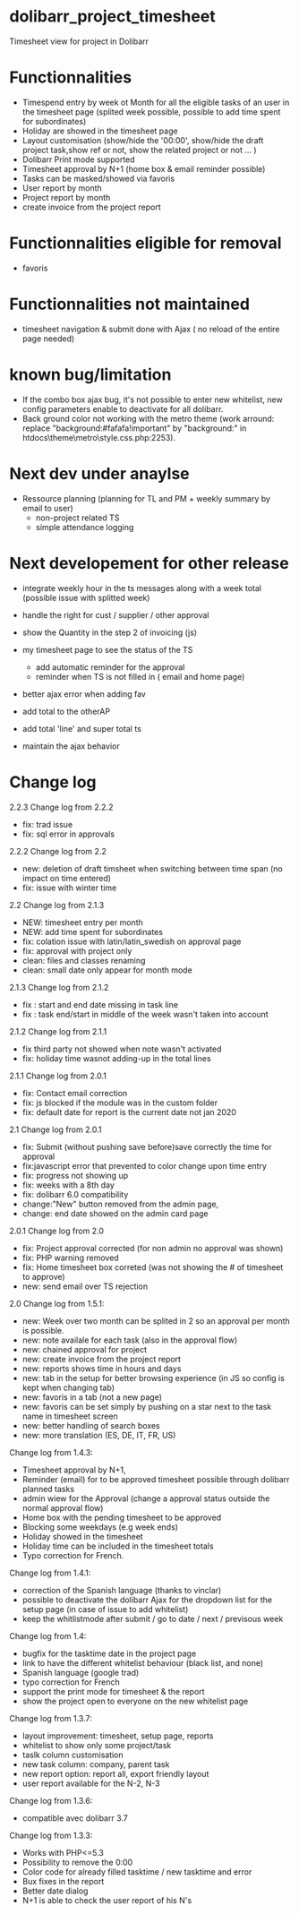 # dolibarr_project_timesheet
Timesheet view for project in Dolibarr


# Functionnalities
 - Timespend entry by week ot Month for all the eligible tasks of an user in the timesheet page (splited week possible, possible to add time spent for subordinates)
 - Holiday are showed in the timesheet page
 - Layout customisation (show/hide the '00:00', show/hide the draft project task,show ref or not, show the related project or not ... )
 - Dolibarr Print mode supported 
 - Timesheet approval by N+1 (home box & email reminder possible)
 - Tasks can be masked/showed via favoris
 - User report by month
 - Project report by month
 - create invoice from the project report

 
# Functionnalities eligible for removal
- favoris 

# Functionnalities not maintained
 - timesheet navigation & submit done with Ajax ( no reload of the entire page needed)

# known bug/limitation
- If the combo box ajax bug, it's not possible to enter new whitelist, new config parameters enable to deactivate for all dolibarr.
- Back ground color not working with the metro theme (work arround: replace "background:#fafafa!important" by "background:" in htdocs\theme\metro\style.css.php:2253).


# Next dev under anaylse
- Ressource planning  (planning for TL and PM + weekly summary by email to user)
    - non-project related TS 
    - simple attendance logging

# Next developement for other release
- integrate weekly hour in the ts messages along with a week total (possible issue with splitted week) 
- handle the right for cust /  supplier / other approval  
- show the Quantity in the step 2 of invoicing (js)
- my timesheet page to see the status of the TS
    - add automatic reminder for the approval
    - reminder when TS is not filled in ( email and home page)
- better ajax error when adding fav
- add total to the otherAP
- add total 'line' and super total ts

- maintain the ajax behavior




# Change log
2.2.3 Change log from 2.2.2
 - fix: trad issue
 - fix: sql error in approvals

2.2.2 Change log from 2.2
 - new: deletion of draft timsheet when switching between time span (no impact on time entered) 
 - fix: issue with winter time

2.2 Change log from 2.1.3
 - NEW: timesheet entry per month
 - NEW: add time spent for subordinates
 - fix: colation issue with latin/latin_swedish on approval page
 - fix: approval with project only
 - clean: files and classes renaming
 - clean: small date only appear for month mode


2.1.3 Change log from 2.1.2
 - fix : start and end date missing in task line
 - fix : task end/start in middle of the week wasn't taken into account

2.1.2 Change log from 2.1.1
 - fix third party not showed when note wasn't activated
 - fix: holiday time wasnot adding-up in the total lines

2.1.1 Change log from 2.0.1
 - fix: Contact email correction
 - fix: js blocked if the module was in the custom folder
 - fix: default date for report is the current date not jan 2020

2.1 Change log from 2.0.1
- fix: Submit (without pushing save before)save correctly the time for approval
- fix:javascript error that prevented to color change upon time entry
- fix: progress not showing up
- fix: weeks with a 8th day
- fix: dolibarr 6.0 compatibility
- change:"New" button removed from the admin page,
- change: end date showed on the admin card page 

2.0.1 Change log from 2.0
 - fix: Project approval corrected (for non admin no approval was shown)
 - fix: PHP warning removed
 - fix: Home timesheet box correted (was not showing the # of timesheet to approve)
 - new: send email over TS rejection

2.0 Change log from 1.5.1:   
 - new: Week over two month can be splited in 2 so an approval per month is possible.
 - new: note availale for each task (also in the approval flow)    
 - new: chained approval for project
 - new: create invoice from the project report
 - new: reports shows time in hours and days
 - new: tab in the setup for better browsing experience (in JS so config is kept when changing tab)
 - new: favoris in a tab (not a new page)
 - new: favoris can be set simply by pushing on a star next to the task name in timesheet screen
 - new: better handling of search boxes
 - new: more translation (ES, DE, IT, FR, US)



Change log from 1.4.3:

 - Timesheet approval by N+1, 
 - Reminder (email) for to be approved timesheet possible through dolibarr planned tasks 
 - admin wiew for the Approval (change a approval status outside the normal approval flow)
 - Home box with the pending timesheet to be approved
 - Blocking some weekdays (e.g week ends)
 - Holiday showed in the timesheet
 - Holiday time can be included in the timesheet totals
 - Typo correction for French.
 
Change log from 1.4.1: 

 - correction of the Spanish language (thanks to vinclar)
 - possible to deactivate the dolibarr Ajax for the dropdown list for the setup page (in case of issue to add whitelist) 
 - keep the whitlistmode after submit / go to date / next / previsous week


Change log from 1.4: 

- bugfix for the tasktime date in the project page
- link to have the different whitelist behaviour (black list, and none)
- Spanish language (google trad)
- typo correction for French
- support the print mode for timesheet & the report
- show the project open to everyone on the new whitelist page

Change log from 1.3.7:

- layout improvement: timesheet, setup page, reports
- whitelist to show only some project/task
- taslk column customisation 
- new task column: company, parent task
- new report option: report all, export friendly layout
- user report available for the N-2, N-3 

Change log from 1.3.6:

- compatible avec dolibarr 3.7


Change log from 1.3.3:

- Works with PHP<=5.3
- Possibility to remove the 0:00
- Color code for already filled tasktime / new tasktime and error
- Bux fixes in the report
- Better date dialog
- N+1 is able to check the user report of his N's
